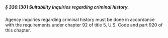 ##### § 330.1301 Suitability inquiries regarding criminal history. #####

Agency inquiries regarding criminal history must be done in accordance with the requirements under chapter 92 of title 5, U.S. Code and part 920 of this chapter.